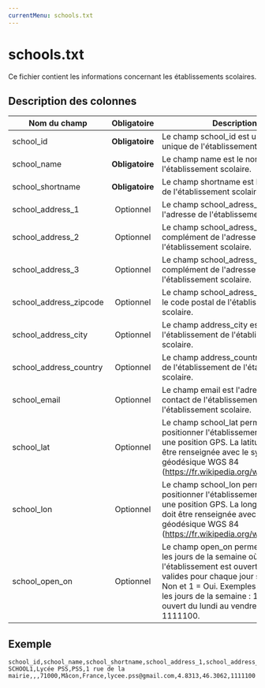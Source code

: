 ```yaml
---
currentMenu: schools.txt
---
```


# schools.txt

Ce fichier contient les informations concernant les établissements scolaires.

## Description des colonnes

| Nom du champ          |  Obligatoire    |  Description |
|------------------------|:------------:|----------|
| school_id              | **Obligatoire** |  Le champ school_id est un identifiant unique de l'établissement scolaire. |
| school_name            | **Obligatoire** |  Le champ name est le nom de l'établissement scolaire. |
| school_shortname       | **Obligatoire** |  Le champ shortname est le nom court de l'établissement scolaire. |
| school_address_1       | Optionnel     |  Le champ school_adress_1 est l'adresse de l'établissement scolaire. |
| school_address_2       | Optionnel     |  Le champ school_adress_2 est un complément de l'adresse de l'établissement scolaire. |
| school_address_3       | Optionnel     |  Le champ school_adress_3 est un complément de l'adresse de l'établissement scolaire. |
| school_address_zipcode | Optionnel     |  Le champ school_adress_zipcode est le code postal de l'établissement scolaire. |
| school_address_city    | Optionnel     |  Le champ address_city est la ville de l'établissement de l'établissement scolaire. |
| school_address_country | Optionnel     |  Le champ address_country est le pays de l'établissement de l'établissement scolaire. |
| school_email           | Optionnel     |  Le champ email est l'adresse email de contact de l'établissement de l'établissement scolaire. |
| school_lat             | Optionnel     |  Le champ school_lat permet de positionner l'établissement grâce à une position GPS. La latitude GPS doit être renseignée avec le système géodésique WGS 84 (https://fr.wikipedia.org/wiki/WGS_84). |
| school_lon             | Optionnel     |  Le champ school_lon permet de positionner l'établissement grâce à une position GPS. La longitude GPS doit être renseignée avec le système géodésique WGS 84 (https://fr.wikipedia.org/wiki/WGS_84) |
| school_open_on         | Optionnel     |  Le champ open_on permet de définir les jours de la semaine où l'établissement est ouvert. Les valeurs valides pour chaque jour sont :  0 = Non et 1 = Oui.  Exemples : ouvert tous les jours de la semaine : 1111111, ouvert du lundi au vendredi : 1111100. |

## Exemple
```
school_id,school_name,school_shortname,school_address_1,school_address_2,school_address_3,school_address_zipcode,school_address_city,school_address_country,school_email,school_lat,school_lon,school_open_on
SCHOOL1,Lycée PSS,PSS,1 rue de la mairie,,,71000,Mâcon,France,lycee.pss@gmail.com,4.8313,46.3062,1111100
```
